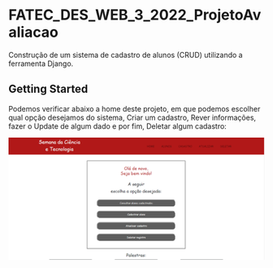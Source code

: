 # FATEC_DES_WEB_3_2022_ProjetoAvaliacao

Construção de um sistema de cadastro de alunos (CRUD) utilizando a ferramenta Django.

## Getting Started

Podemos verificar abaixo a home deste projeto, em que podemos escolher qual opção desejamos do sistema,
Criar um cadastro, Rever informações, fazer o Update de algum dado e por fim, Deletar algum cadastro:

<p align="center"><img src="assets/Print_opc.png"><p align="center">
